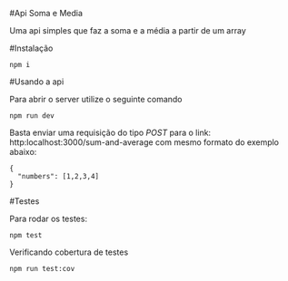 #Api Soma e Media

Uma api simples que faz a soma e a média a partir de um array

#Instalação

```
npm i
```

#Usando a api

Para abrir o server utilize o seguinte comando

```
npm run dev
```

Basta enviar uma requisição do tipo *POST* para o link: http:localhost:3000/sum-and-average com mesmo formato do exemplo abaixo:

```
{
  "numbers": [1,2,3,4]
}
```

#Testes

Para rodar os testes:

```
npm test
```

Verificando cobertura de testes

```
npm run test:cov

```
